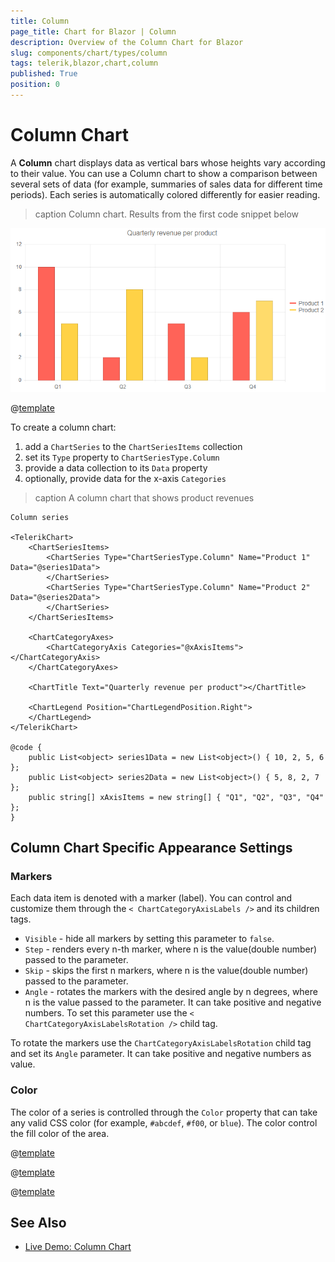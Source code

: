 ```yaml
---
title: Column
page_title: Chart for Blazor | Column
description: Overview of the Column Chart for Blazor
slug: components/chart/types/column
tags: telerik,blazor,chart,column
published: True
position: 0
---
```


# Column Chart

A **Column** chart displays data as vertical bars whose heights vary according to their value. You can use a Column chart to show a comparison between several sets of data (for example, summaries of sales data for different time periods). Each series is automatically colored differently for easier reading.

>caption Column chart.  Results from the first code snippet below

![](images/basic-column-chart.png)

@[template](/_contentTemplates/chart/link-to-basics.md#understand-basics-and-databinding-first)

To create a column chart:

1. add a `ChartSeries` to the `ChartSeriesItems` collection
2. set its `Type` property to `ChartSeriesType.Column`
3. provide a data collection to its `Data` property
4. optionally, provide data for the x-axis `Categories`


>caption A column chart that shows product revenues

````CSHTML
Column series

<TelerikChart>
	<ChartSeriesItems>
		<ChartSeries Type="ChartSeriesType.Column" Name="Product 1" Data="@series1Data">
		</ChartSeries>
		<ChartSeries Type="ChartSeriesType.Column" Name="Product 2" Data="@series2Data">
		</ChartSeries>
	</ChartSeriesItems>

	<ChartCategoryAxes>
		<ChartCategoryAxis Categories="@xAxisItems"></ChartCategoryAxis>
	</ChartCategoryAxes>

	<ChartTitle Text="Quarterly revenue per product"></ChartTitle>

	<ChartLegend Position="ChartLegendPosition.Right">
	</ChartLegend>
</TelerikChart>

@code {
	public List<object> series1Data = new List<object>() { 10, 2, 5, 6 };
	public List<object> series2Data = new List<object>() { 5, 8, 2, 7 };
	public string[] xAxisItems = new string[] { "Q1", "Q2", "Q3", "Q4" };
}
````


## Column Chart Specific Appearance Settings

### Markers

Each data item is denoted with a marker (label). You can control and customize them through the `< ChartCategoryAxisLabels />` and its children tags.

* `Visible` - hide all markers by setting this parameter to `false`.
* `Step` - renders every n-th marker, where n is the value(double number) passed to the parameter.
* `Skip` - skips the first n markers, where n is the value(double number) passed to the parameter.
* `Angle` - rotates the markers with the desired angle by n degrees, where n is the value passed to the parameter. It can take positive and negative numbers. To set this parameter use the `< ChartCategoryAxisLabelsRotation />` child tag.

To rotate the markers use the `ChartCategoryAxisLabelsRotation` child tag and set its `Angle` parameter. It can take positive and negative numbers as value.

### Color

The color of a series is controlled through the `Color` property that can take any valid CSS color (for example, `#abcdef`, `#f00`, or `blue`). The color control the fill color of the area.

@[template](/_contentTemplates/chart/link-to-basics.md#color-field-bar-column)

@[template](/_contentTemplates/chart/link-to-basics.md#gap-and-spacing)

@[template](/_contentTemplates/chart/link-to-basics.md#configurable-nested-chart-settings)


## See Also

  * [Live Demo: Column Chart](https://demos.telerik.com/blazor-ui/chart/column-chart)
